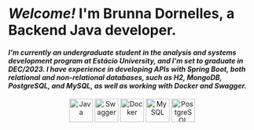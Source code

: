 # **_Welcome!_** I'm Brunna Dornelles, a Backend Java developer.

#### _I'm currently an undergraduate student in the analysis and systems development program at Estácio University, and I'm set to graduate in DEC/2023. I have experience in developing APIs with Spring Boot, both relational and non-relational databases, such as H2, MongoDB, PostgreSQL, and MySQL, as well as working with Docker and Swagger._

<div align="center">
  <img src="https://img.icons8.com/color/48/000000/java-duke-logo.png" alt="Java" width="48"/>
  <img src="https://img.icons8.com/color/48/000000/swagger.png" alt="Swagger" width="48"/>
  <img src="https://img.icons8.com/color/48/000000/docker.png" alt="Docker" width="48"/>
  <img src="https://img.icons8.com/color/48/000000/mysql.png" alt="MySQL" width="48"/>
  <img src="https://img.icons8.com/color/48/000000/postgresql.png" alt="PostgreSQL" width="48"/>
</div>
